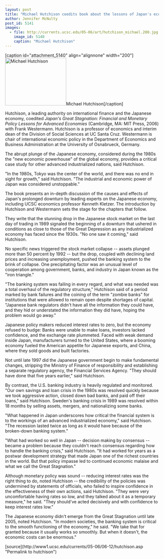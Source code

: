 ```yaml
---
layout: post
title: "Michael Hutchison coedits book about the lessons of Japan's economic downturn"
author: Jennifer McNulty
post_id: 5141
images:
  - file: http://currents.ucsc.edu/05-06/art/hutchison_michael.200.jpg
    image_id: 5140
    caption: "Michael Hutchison"
---
```


[caption id="attachment_5140" align="alignnone" width="200"]<a href="http://localhost/mysite/wp-content/uploads/2006/06/hutchison_michael.200.jpg"><img class="size-full wp-image-5140" src="http://localhost/mysite/wp-content/uploads/2006/06/hutchison_michael.200.jpg" alt="Michael Hutchison" width="200" height="156" /></a>Michael Hutchison[/caption]
<a name="content" id="content"></a>
<p>
  Hutchison, a leading authority on international finance and the Japanese economy, coedited <i>Japan's Great Stagnation: Financial and Monetary Policy Lessons for Advanced Economies</i> (Cambridge, MA: MIT Press, 2006) with Frank Westermann. Hutchison is a professor of economics and interim dean of the Division of Social Sciences at UC Santa Cruz. Westermann is chair of international economic policy in the Department of Economics and Business Administration at the University of Osnabrueck, Germany.
</p>
<p>
  The abrupt plunge of the Japanese economy, considered during the 1980s the "new economic powerhouse" of the global economy, provides a critical case study for other advanced industrialized nations, said Hutchison.
</p>
<p>
  "In the 1980s, Tokyo was the center of the world, and there was no end in sight for growth," said Hutchison. "The industrial and economic power of Japan was considered unstoppable."
</p>
<p>
  The book presents an in-depth discussion of the causes and effects of Japan's prolonged downturn by leading experts on the Japanese economy, including UCSC economics professor Kenneth Kletzer. The introduction by Hutchison and Westermann sets the stage for the chapters that follow.
</p>
<p>
  They write that the stunning drop in the Japanese stock market on the last day of trading in 1989 signaled the beginning of a downturn that ushered in conditions as close to those of the Great Depression as any industrialized economy has faced since the 1930s. "No one saw it coming," said Hutchison.
</p>
<p>
  No specific news triggered the stock market collapse -- assets plunged more than 50 percent by 1992 -- but the drop, coupled with declining land prices and increasing unemployment, pushed the banking system to the brink of collapse. One precipitating factor was an unusual level of cooperation among government, banks, and industry in Japan known as the "iron triangle."
</p>
<p>
  "The banking system was failing in every regard, and what was needed was a total overhaul of the regulatory structure," Hutchison said of a period marked by bank failures and the coining of the term "zombie banks" for institutions that were allowed to remain open despite shortages of capital. "Japanese bank regulators didn't have all the information they could have, and they hid or understated the information they did have, hoping the problem would go away."
</p>
<p>
  Japanese policy makers reduced interest rates to zero, but the economy refused to budge: Banks were unable to make loans, investors lacked confidence, and the exchange rate plummeted. Faced with weak demand inside Japan, manufacturers turned to the United States, where a booming economy fueled the American appetite for Japanese exports, and China, where they sold goods and built factories.
</p>
<p>
  Not until late 1997 did the Japanese government begin to make fundamental changes, stripping the Ministry of Finance of responsibility and establishing a separate regulatory agency, the Financial Services Agency. "They should have done that five years earlier," said Hutchison.
</p>
<p>
  By contrast, the U.S. banking industry is heavily regulated and monitored. "Our own savings and loan crisis in the 1980s was resolved quickly because we took aggressive action, closed down bad banks, and paid off their loans," said Hutchison. Sweden's banking crisis in 1989 was resolved within 18 months by selling assets, mergers, and nationalizing some banks.
</p>
<p>
  "What happened in Japan underscores how critical the financial system is to the workings of an advanced industrialized economy," said Hutchison. "The recession lasted twice as long as it would have because of the broken-down banking system."
</p>
<p>
  "What had worked so well in Japan -- decision making by consensus -- became a problem because they couldn't reach consensus regarding how to handle the banking crisis," said Hutchison. "It had worked for years as a postwar development strategy that made Japan one of the richest countries in the world. But that policy impasse led to continued economic malaise and what we call the Great Stagnation."
</p>
<p>
  Although monetary policy was sound -- reducing interest rates was the right thing to do, noted Hutchison -- the credibility of the policies was undermined by statements of officials, who failed to inspire confidence in the effectiveness of their own actions, said Hutchison. "They were very uncomfortable having rates so low, and they talked about it as a temporary measure," he said. "They should've acted decisively and with confidence to keep interest rates low."
</p>
<p>
  The Japanese economy didn't emerge from the Great Stagnation until late 2005, noted Hutchison. "In modern societies, the banking system is critical to the smooth functioning of the economy," he said. "We take that for granted because it usually works so smoothly. But when it doesn't, the economic costs can be enormous."
</p>
[source](http://www1.ucsc.edu/currents/05-06/06-12/hutchison.asp "Permalink to hutchison")
